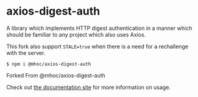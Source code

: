 # axios-digest-auth

A library which implements HTTP digest authentication in a manner which should be familiar to any 
project which also uses Axios.

This fork also support ```STALE=true``` when there is a need for a rechallenge with the server.

```
$ npm i @mhoc/axios-digest-auth
```

Forked From @mhoc/axios-digest-auth

Check out [the documentation site](https://axios-digest-auth.mhoc.co) for more information 
on usage.
